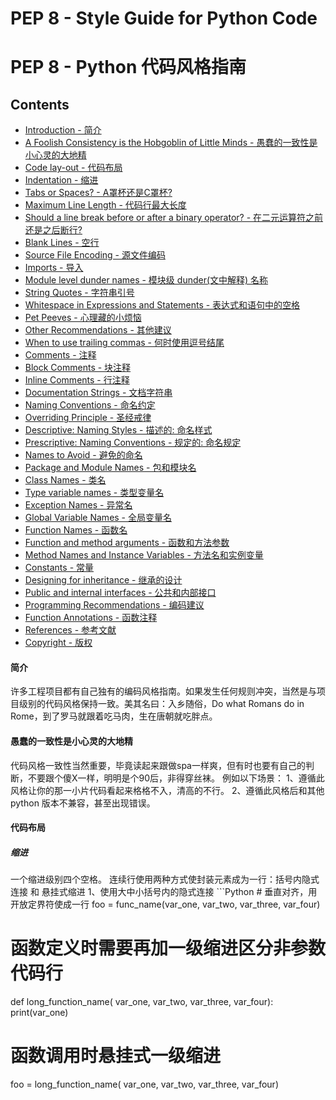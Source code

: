 # PEP 8 - Style Guide for Python Code
# PEP 8 - Python 代码风格指南
## Contents

* [Introduction - 简介](#1)
* [A Foolish Consistency is the Hobgoblin of Little Minds - 愚蠢的一致性是小心灵的大地精](#2)
* [Code lay-out - 代码布局](#3)
 * [Indentation - 缩进](#3.1)
 * [Tabs or Spaces? - A罩杯还是C罩杯?](#3.2)
 * [Maximum Line Length - 代码行最大长度](#3.3)
 * [Should a line break before or after a binary operator? - 在二元运算符之前还是之后断行?](#3.4)
 * [Blank Lines - 空行](#3.5)
 * [Source File Encoding - 源文件编码](#3.6)
 * [Imports - 导入](#3.7)
 * [Module level dunder names - 模块级 dunder(文中解释) 名称](#3.8)
* [String Quotes - 字符串引号](#4)
* [Whitespace in Expressions and Statements - 表达式和语句中的空格](#5)
 * [Pet Peeves - 心理藏的小烦恼](#5.1)
 * [Other Recommendations - 其他建议](#5.2)
* [When to use trailing commas - 何时使用逗号结尾](#6)
* [Comments - 注释](#7)
 * [Block Comments - 块注释](#7.1)
 * [Inline Comments - 行注释](#7.2)
 * [Documentation Strings - 文档字符串](#7.3)
* [Naming Conventions - 命名约定](#8)
 * [Overriding Principle - 圣经戒律](#8.1)
 * [Descriptive: Naming Styles - 描述的: 命名样式](#8.2)
 * [Prescriptive: Naming Conventions - 规定的: 命名规定](#8.3)
  * [Names to Avoid - 避免的命名](#8.3.1)
  * [Package and Module Names - 包和模块名](#8.3.2)
  * [Class Names - 类名](#8.3.3)
  * [Type variable names - 类型变量名](#8.3.4)
  * [Exception Names - 异常名](#8.3.5)
  * [Global Variable Names - 全局变量名](#8.3.6)
  * [Function Names - 函数名](#8.3.7)
  * [Function and method arguments - 函数和方法参数](#8.3.8)
  * [Method Names and Instance Variables - 方法名和实例变量](#8.3.9)
  * [Constants - 常量](#8.3.10)
  * [Designing for inheritance - 继承的设计](#8.3.11)
  * [Public and internal interfaces - 公共和内部接口](#8.4)
* [Programming Recommendations - 编码建议](#9)
 * [Function Annotations - 函数注释](#9.1)
* [References - 参考文献](#10)
* [Copyright - 版权](#11)

<h4 id="1">简介</h4>
许多工程项目都有自己独有的编码风格指南。如果发生任何规则冲突，当然是与项目级别的代码风格保持一致。美其名曰：入乡随俗，Do what Romans do in Rome，到了罗马就跟着吃马肉，生在唐朝就吃胖点。
<h4 id="2">愚蠢的一致性是小心灵的大地精</h4>
代码风格一致性当然重要，毕竟读起来跟做spa一样爽，但有时也要有自己的判断，不要跟个傻X一样，明明是个90后，非得穿丝袜。  
例如以下场景：  
1、遵循此风格让你的那一小片代码看起来格格不入，清高的不行。  
2、遵循此风格后和其他 python 版本不兼容，甚至出现错误。
<h4 id="3">代码布局</h4>
<h5 id="3.1">缩进</h5>
一个缩进级别四个空格。  
连续行使用两种方式使封装元素成为一行：括号内隐式连接 和 悬挂式缩进
1、使用大中小括号内的隐式连接
```Python
# 垂直对齐，用开放定界符使成一行
foo = func_name(var_one, var_two,
                var_three, var_four)
                
# 函数定义时需要再加一级缩进区分非参数代码行
def long_function_name(
        var_one, var_two, var_three,
        var_four):
    print(var_one)
    
# 函数调用时悬挂式一级缩进
foo = long_function_name(
    var_one, var_two,
    var_three, var_four)
```
